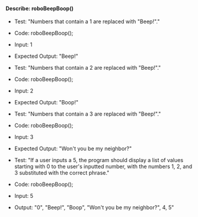 #### Describe: roboBeepBoop()

- Test: "Numbers that contain a 1 are replaced with "Beep!"."
- Code: roboBeepBoop();
- Input: 1
- Expected Output: "Beep!"

- Test: "Numbers that contain a 2 are replaced with "Beep!"."
- Code: roboBeepBoop();
- Input: 2
- Expected Output: "Boop!"

- Test: "Numbers that contain a 3 are replaced with "Beep!"."
- Code: roboBeepBoop();
- Input: 3
- Expected Output: "Won't you be my neighbor?"

- Test: "If a user inputs a 5, the program should display a list of values starting with 0 to the user's inputted number, with the numbers 1, 2, and 3 substituted with the correct phrase."
- Code: roboBeepBoop();
- Input: 5
- Output: "0", "Beep!", "Boop", "Won't you be my neighbor?", 4, 5"
